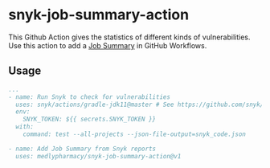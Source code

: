 # snyk-job-summary-action

This Github Action gives the statistics of different kinds of vulnerabilities. Use this action to add a [Job Summary](https://github.blog/2022-05-09-supercharging-github-actions-with-job-summaries/) in GitHub Workflows.

## Usage

```yaml
...
- name: Run Snyk to check for vulnerabilities
  uses: snyk/actions/gradle-jdk11@master # See https://github.com/snyk/actions for other supported build tools/languages
  env:
    SNYK_TOKEN: ${{ secrets.SNYK_TOKEN }}
  with:
    command: test --all-projects --json-file-output=snyk_code.json

- name: Add Job Summary from Snyk reports
  uses: medlypharmacy/snyk-job-summary-action@v1
```
